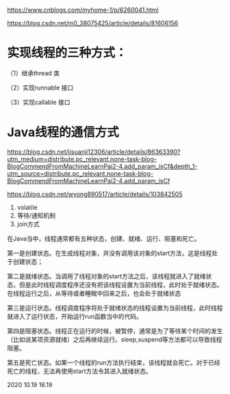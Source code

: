 https://www.cnblogs.com/myhome-1/p/6260041.html

https://blog.csdn.net/m0_38075425/article/details/81606156

# 实现线程的三种方式：

（1）继承thread 类

（2）实现runnable 接口

（3）实现callable 接口

# **Java线程的通信方式**

https://blog.csdn.net/jisuanji12306/article/details/86363390?utm_medium=distribute.pc_relevant.none-task-blog-BlogCommendFromMachineLearnPai2-4.add_param_isCf&depth_1-utm_source=distribute.pc_relevant.none-task-blog-BlogCommendFromMachineLearnPai2-4.add_param_isCf



https://blog.csdn.net/wyong890517/article/details/103842505

1. volatile
2. 等待/通知机制
3. join方式


在Java当中，线程通常都有五种状态，创建、就绪、运行、阻塞和死亡。

第一是创建状态。在生成线程对象，并没有调用该对象的start方法，这是线程处于创建状态；

第二是就绪状态。当调用了线程对象的start方法之后，该线程就进入了就绪状态，但是此时线程调度程序还没有把该线程设置为当前线程，此时处于就绪状态。在线程运行之后，从等待或者睡眠中回来之后，也会处于就绪状态

第三是运行状态。线程调度程序将处于就绪状态的线程设置为当前线程，此时线程就进入了运行状态，开始运行run函数当中的代码。

第四是阻塞状态。线程正在运行的时候，被暂停，通常是为了等待某个时间的发生（比如说某项资源就绪）之后再继续运行。sleep,suspend等方法都可以导致线程阻塞。

第五是死亡状态。如果一个线程的run方法执行结束，该线程就会死亡。对于已经死亡的线程，无法再使用start方法令其进入就绪状态。

2020 10.19 16.19
